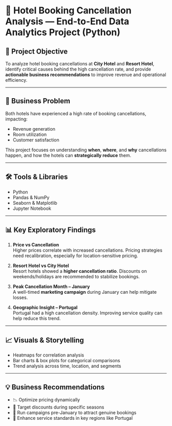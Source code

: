 # 🏨 Hotel Booking Cancellation Analysis — End-to-End Data Analytics Project (Python)

## 📌 Project Objective
To analyze hotel booking cancellations at **City Hotel** and **Resort Hotel**, identify critical causes behind the high cancellation rate, and provide **actionable business recommendations** to improve revenue and operational efficiency.

---

## 🧠 Business Problem

Both hotels have experienced a high rate of booking cancellations, impacting:
- Revenue generation
- Room utilization
- Customer satisfaction

This project focuses on understanding **when**, **where**, and **why** cancellations happen, and how the hotels can **strategically reduce** them.

---

## 🛠️ Tools & Libraries
- Python
- Pandas & NumPy
- Seaborn & Matplotlib
- Jupyter Notebook

---

## 📊 Key Exploratory Findings
1. **Price vs Cancellation**  
   Higher prices correlate with increased cancellations. Pricing strategies need recalibration, especially for location-sensitive pricing.
   
2. **Resort Hotel vs City Hotel**  
   Resort hotels showed a **higher cancellation ratio**. Discounts on weekends/holidays are recommended to stabilize bookings.

3. **Peak Cancellation Month – January**  
   A well-timed **marketing campaign** during January can help mitigate losses.

4. **Geographic Insight – Portugal**  
   Portugal had a high cancellation density. Improving service quality can help reduce this trend.

---

## 📈 Visuals & Storytelling
- Heatmaps for correlation analysis
- Bar charts & box plots for categorical comparisons
- Trend analysis across time, location, and segments

---

## 💡 Business Recommendations
- 📉 Optimize pricing dynamically
- 🎯 Target discounts during specific seasons
- 📣 Run campaigns pre-January to attract genuine bookings
- 🏨 Enhance service standards in key regions like Portugal

